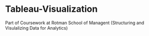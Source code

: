# Tableau-Visualization
Part of Coursework at Rotman School of Managent (Structuring and Visulalizing Data for Analytics)

